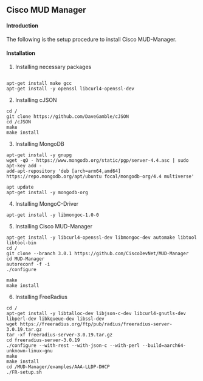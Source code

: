 ## Cisco MUD Manager

#### Introduction
The following is the setup procedure to install Cisco MUD-Manager.


#### Installation
1. Installing necessary packages

```

apt-get install make gcc
apt-get install -y openssl libcurl4-openssl-dev
```

2. Installing cJSON
```
cd /
git clone https://github.com/DaveGamble/cJSON 
cd /cJSON
make
make install
```

3. Installing MongoDB
```
apt-get install -y gnupg
wget -qO - https://www.mongodb.org/static/pgp/server-4.4.asc | sudo apt-key add -
add-apt-repository 'deb [arch=arm64,amd64] https://repo.mongodb.org/apt/ubuntu focal/mongodb-org/4.4 multiverse'

apt update
apt-get install -y mongodb-org
```

4. Installing MongoC-Driver
```
apt-get install -y libmongoc-1.0-0
```

5. Installing Cisco MUD-Manager
```
apt-get install -y libcurl4-openssl-dev libmongoc-dev automake libtool libtool-bin
cd /
git clone --branch 3.0.1 https://github.com/CiscoDevNet/MUD-Manager
cd MUD-Manager
autoreconf -f -i
./configure

make
make install
```

6. Installing FreeRadius
```
cd /
apt-get install -y libtalloc-dev libjson-c-dev libcurl4-gnutls-dev libperl-dev libkqueue-dev libssl-dev 
wget https://freeradius.org/ftp/pub/radius/freeradius-server-3.0.19.tar.gz
tar -xf freeradius-server-3.0.19.tar.gz
cd freeradius-server-3.0.19
./configure --with-rest --with-json-c --with-perl --build=aarch64-unknown-linux-gnu
make
make install
cd /MUD-Manager/examples/AAA-LLDP-DHCP
./FR-setup.sh
```
